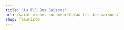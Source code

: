 ```yaml
---
title: "Au Fil Des Saisons"
url: /saint-michel-sur-meurthe/au-fil-des-saisons/
shop: fleuriste
---
```

